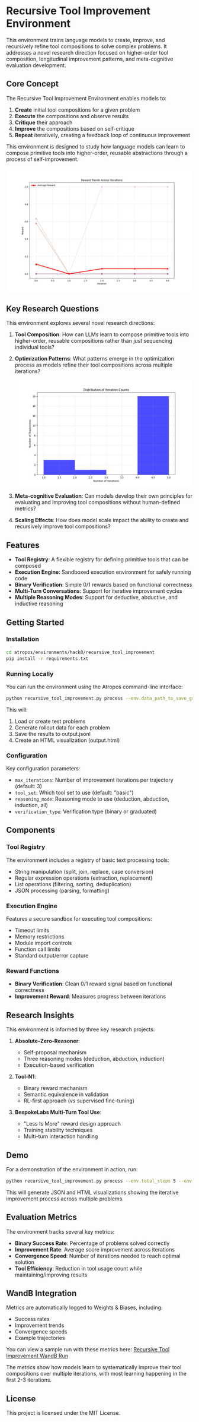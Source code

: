 # Recursive Tool Improvement Environment

This environment trains language models to create, improve, and recursively refine tool compositions to solve complex problems. It addresses a novel research direction focused on higher-order tool composition, longitudinal improvement patterns, and meta-cognitive evaluation development.

## Core Concept

The Recursive Tool Improvement Environment enables models to:

1. **Create** initial tool compositions for a given problem
2. **Execute** the compositions and observe results
3. **Critique** their approach
4. **Improve** the compositions based on self-critique
5. **Repeat** iteratively, creating a feedback loop of continuous improvement

This environment is designed to study how language models can learn to compose primitive tools into higher-order, reusable abstractions through a process of self-improvement.

![Reward Trends Across Iterations](reward_trends_2.png)

## Key Research Questions

This environment explores several novel research directions:

1. **Tool Composition**: How can LLMs learn to compose primitive tools into higher-order, reusable compositions rather than just sequencing individual tools?

2. **Optimization Patterns**: What patterns emerge in the optimization process as models refine their tool compositions across multiple iterations?

   ![Iteration Distribution](iteration_distribution_1.png)

3. **Meta-cognitive Evaluation**: Can models develop their own principles for evaluating and improving tool compositions without human-defined metrics?

4. **Scaling Effects**: How does model scale impact the ability to create and recursively improve tool compositions?

## Features

- **Tool Registry**: A flexible registry for defining primitive tools that can be composed
- **Execution Engine**: Sandboxed execution environment for safely running code
- **Binary Verification**: Simple 0/1 rewards based on functional correctness
- **Multi-Turn Conversations**: Support for iterative improvement cycles
- **Multiple Reasoning Modes**: Support for deductive, abductive, and inductive reasoning

## Getting Started

### Installation

```bash
cd atropos/environments/hack0/recursive_tool_improvement
pip install -r requirements.txt
```

### Running Locally

You can run the environment using the Atropos command-line interface:

```bash
python recursive_tool_improvement.py process --env.data_path_to_save_groups output.jsonl
```

This will:
1. Load or create test problems
2. Generate rollout data for each problem
3. Save the results to output.jsonl
4. Create an HTML visualization (output.html)

### Configuration

Key configuration parameters:

- `max_iterations`: Number of improvement iterations per trajectory (default: 3)
- `tool_set`: Which tool set to use (default: "basic")
- `reasoning_mode`: Reasoning mode to use (deduction, abduction, induction, all)
- `verification_type`: Verification type (binary or graduated)

## Components

### Tool Registry

The environment includes a registry of basic text processing tools:

- String manipulation (split, join, replace, case conversion)
- Regular expression operations (extraction, replacement)
- List operations (filtering, sorting, deduplication)
- JSON processing (parsing, formatting)

### Execution Engine

Features a secure sandbox for executing tool compositions:

- Timeout limits
- Memory restrictions
- Module import controls
- Function call limits
- Standard output/error capture

### Reward Functions

- **Binary Verification**: Clean 0/1 reward signal based on functional correctness
- **Improvement Reward**: Measures progress between iterations

## Research Insights

This environment is informed by three key research projects:

1. **Absolute-Zero-Reasoner**:
   - Self-proposal mechanism
   - Three reasoning modes (deduction, abduction, induction)
   - Execution-based verification

2. **Tool-N1**:
   - Binary reward mechanism
   - Semantic equivalence in validation
   - RL-first approach (vs supervised fine-tuning)

3. **BespokeLabs Multi-Turn Tool Use**:
   - "Less Is More" reward design approach
   - Training stability techniques
   - Multi-turn interaction handling

## Demo

For a demonstration of the environment in action, run:

```bash
python recursive_tool_improvement.py process --env.total_steps 5 --env.group_size 1
```

This will generate JSON and HTML visualizations showing the iterative improvement process across multiple problems.

## Evaluation Metrics

The environment tracks several key metrics:

- **Binary Success Rate**: Percentage of problems solved correctly
- **Improvement Rate**: Average score improvement across iterations
- **Convergence Speed**: Number of iterations needed to reach optimal solution
- **Tool Efficiency**: Reduction in tool usage count while maintaining/improving results

## WandB Integration

Metrics are automatically logged to Weights & Biases, including:
- Success rates
- Improvement trends
- Convergence speeds
- Example trajectories

You can view a sample run with these metrics here: [Recursive Tool Improvement WandB Run](https://wandb.ai/nous-research/recursive_tool_improvement/runs/m66cviqn)

The metrics show how models learn to systematically improve their tool compositions over multiple iterations, with most learning happening in the first 2-3 iterations.

## License

This project is licensed under the MIT License.